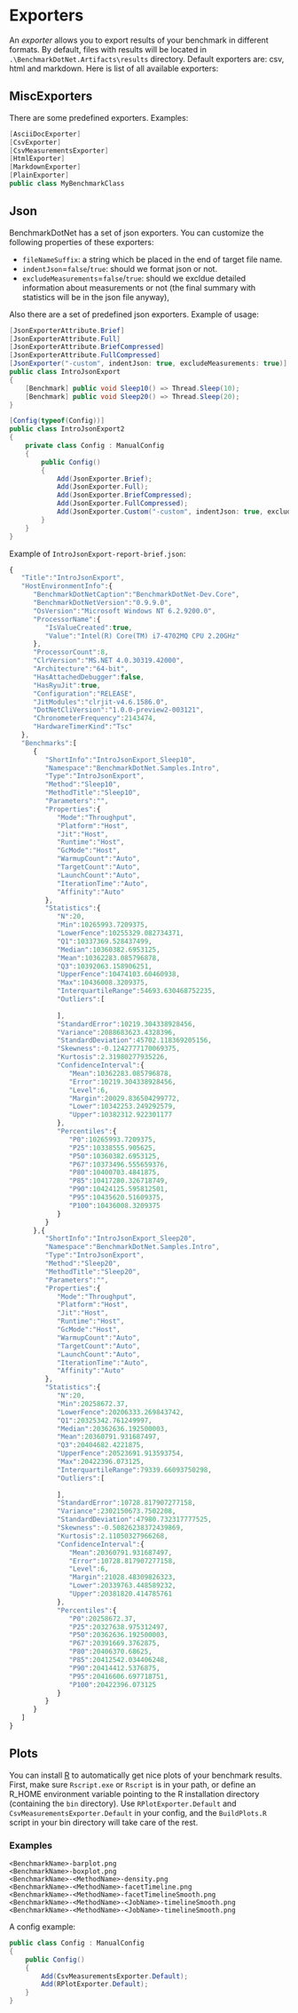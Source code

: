 # Exporters

An *exporter* allows you to export results of your benchmark in different formats. By default, files with results will be located in 
`.\BenchmarkDotNet.Artifacts\results` directory. Default exporters are: csv, html and markdown. 
Here is list of all available exporters:

## MiscExporters

There are some predefined exporters. Examples:

```cs
[AsciiDocExporter]
[CsvExporter]
[CsvMeasurementsExporter]
[HtmlExporter]
[MarkdownExporter]
[PlainExporter]
public class MyBenchmarkClass
```

## Json

BenchmarkDotNet has a set of json exporters. You can customize the following properties of these exporters:

* `fileNameSuffix`: a string which be placed in the end of target file name.
* `indentJson`=`false`/`true`: should we format json or not.
* `excludeMeasurements`=`false`/`true`: should we excldue detailed information about measurements or not (the final summary with statistics will be in the json file anyway),

Also there are a set of predefined json exporters. Example of usage:

```cs
[JsonExporterAttribute.Brief]
[JsonExporterAttribute.Full]
[JsonExporterAttribute.BriefCompressed]
[JsonExporterAttribute.FullCompressed]
[JsonExporter("-custom", indentJson: true, excludeMeasurements: true)]
public class IntroJsonExport
{
    [Benchmark] public void Sleep10() => Thread.Sleep(10);
    [Benchmark] public void Sleep20() => Thread.Sleep(20);
}
```

```cs
[Config(typeof(Config))]
public class IntroJsonExport2
{
    private class Config : ManualConfig
    {
        public Config()
        {
            Add(JsonExporter.Brief);
            Add(JsonExporter.Full);
            Add(JsonExporter.BriefCompressed);
            Add(JsonExporter.FullCompressed);
            Add(JsonExporter.Custom("-custom", indentJson: true, excludeMeasurements: true));
        }
    }
}
```

Example of `IntroJsonExport-report-brief.json`:

```js
{
   "Title":"IntroJsonExport",
   "HostEnvironmentInfo":{
      "BenchmarkDotNetCaption":"BenchmarkDotNet-Dev.Core",
      "BenchmarkDotNetVersion":"0.9.9.0",
      "OsVersion":"Microsoft Windows NT 6.2.9200.0",
      "ProcessorName":{
         "IsValueCreated":true,
         "Value":"Intel(R) Core(TM) i7-4702MQ CPU 2.20GHz"
      },
      "ProcessorCount":8,
      "ClrVersion":"MS.NET 4.0.30319.42000",
      "Architecture":"64-bit",
      "HasAttachedDebugger":false,
      "HasRyuJit":true,
      "Configuration":"RELEASE",
      "JitModules":"clrjit-v4.6.1586.0",
      "DotNetCliVersion":"1.0.0-preview2-003121",
      "ChronometerFrequency":2143474,
      "HardwareTimerKind":"Tsc"
   },
   "Benchmarks":[
      {
         "ShortInfo":"IntroJsonExport_Sleep10",
         "Namespace":"BenchmarkDotNet.Samples.Intro",
         "Type":"IntroJsonExport",
         "Method":"Sleep10",
         "MethodTitle":"Sleep10",
         "Parameters":"",
         "Properties":{
            "Mode":"Throughput",
            "Platform":"Host",
            "Jit":"Host",
            "Runtime":"Host",
            "GcMode":"Host",
            "WarmupCount":"Auto",
            "TargetCount":"Auto",
            "LaunchCount":"Auto",
            "IterationTime":"Auto",
            "Affinity":"Auto"
         },
         "Statistics":{
            "N":20,
            "Min":10265993.7209375,
            "LowerFence":10255329.082734371,
            "Q1":10337369.528437499,
            "Median":10360382.6953125,
            "Mean":10362283.085796878,
            "Q3":10392063.158906251,
            "UpperFence":10474103.60460938,
            "Max":10436008.3209375,
            "InterquartileRange":54693.630468752235,
            "Outliers":[
               
            ],
            "StandardError":10219.304338928456,
            "Variance":2088683623.4328396,
            "StandardDeviation":45702.118369205156,
            "Skewness":-0.1242777170069375,
            "Kurtosis":2.31980277935226,
            "ConfidenceInterval":{
               "Mean":10362283.085796878,
               "Error":10219.304338928456,
               "Level":6,
               "Margin":20029.836504299772,
               "Lower":10342253.249292579,
               "Upper":10382312.922301177
            },
            "Percentiles":{
               "P0":10265993.7209375,
               "P25":10338555.905625,
               "P50":10360382.6953125,
               "P67":10373496.555659376,
               "P80":10400703.4841875,
               "P85":10417280.326718749,
               "P90":10424125.595812501,
               "P95":10435620.51609375,
               "P100":10436008.3209375
            }
         }
      },{
         "ShortInfo":"IntroJsonExport_Sleep20",
         "Namespace":"BenchmarkDotNet.Samples.Intro",
         "Type":"IntroJsonExport",
         "Method":"Sleep20",
         "MethodTitle":"Sleep20",
         "Parameters":"",
         "Properties":{
            "Mode":"Throughput",
            "Platform":"Host",
            "Jit":"Host",
            "Runtime":"Host",
            "GcMode":"Host",
            "WarmupCount":"Auto",
            "TargetCount":"Auto",
            "LaunchCount":"Auto",
            "IterationTime":"Auto",
            "Affinity":"Auto"
         },
         "Statistics":{
            "N":20,
            "Min":20258672.37,
            "LowerFence":20206333.269843742,
            "Q1":20325342.761249997,
            "Median":20362636.192500003,
            "Mean":20360791.931687497,
            "Q3":20404682.4221875,
            "UpperFence":20523691.913593754,
            "Max":20422396.073125,
            "InterquartileRange":79339.66093750298,
            "Outliers":[
               
            ],
            "StandardError":10728.817907277158,
            "Variance":2302150673.7502208,
            "StandardDeviation":47980.732317777525,
            "Skewness":-0.50826238372439869,
            "Kurtosis":2.11050327966268,
            "ConfidenceInterval":{
               "Mean":20360791.931687497,
               "Error":10728.817907277158,
               "Level":6,
               "Margin":21028.48309826323,
               "Lower":20339763.448589232,
               "Upper":20381820.414785761
            },
            "Percentiles":{
               "P0":20258672.37,
               "P25":20327638.975312497,
               "P50":20362636.192500003,
               "P67":20391669.3762875,
               "P80":20406370.68625,
               "P85":20412542.034406248,
               "P90":20414412.5376875,
               "P95":20416606.697718751,
               "P100":20422396.073125
            }
         }
      }
   ]
}
```

## Plots

You can install [R](https://www.r-project.org/) to automatically get nice plots of your benchmark results. First, make sure `Rscript.exe` or `Rscript` is in your path, or define an R_HOME environment variable pointing to the R installation directory (containing the `bin` directory). Use `RPlotExporter.Default` and `CsvMeasurementsExporter.Default` in your config, and the `BuildPlots.R` script in your bin directory will take care of the rest.

### Examples

```
<BenchmarkName>-barplot.png
<BenchmarkName>-boxplot.png
<BenchmarkName>-<MethodName>-density.png
<BenchmarkName>-<MethodName>-facetTimeline.png
<BenchmarkName>-<MethodName>-facetTimelineSmooth.png
<BenchmarkName>-<MethodName>-<JobName>-timelineSmooth.png
<BenchmarkName>-<MethodName>-<JobName>-timelineSmooth.png
```

A config example:

```cs
public class Config : ManualConfig
{
    public Config()
    {
        Add(CsvMeasurementsExporter.Default);
        Add(RPlotExporter.Default);
    }
}
```
